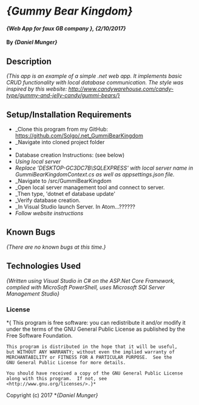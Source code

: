 ﻿# _{Gummy Bear Kingdom}_

#### _{Web App for faux GB company }, {2/10/2017}_

#### By _**{Daniel Munger}**_

## Description

_{This app is an example of a simple .net web app. It implements basic CRUD functionality with local database communication. The style was inspired by this website: http://www.candywarehouse.com/candy-type/gummy-and-jelly-candy/gummi-bears/}_


## Setup/Installation Requirements

  * _Clone this program from my GitHub: https://github.com/Solgo/.net_GummiBearKingdom
  * _Navigate into cloned project folder
  *
  * Database creation Instructions: (see below)
  * _Using local server_
  * _Replace 'DESKTOP-GC3DC7B\\SQLEXPRESS' with local server name in GummiBearKingdomContext.cs as well as appsettings.json file._
  * _Navigate to /src/GummiBearKingdom
  * _Open local server management tool and connect to server.
  * _Then type, 'dotnet ef database update'
  * _Verify database creation.
  * _In Visual Studio launch Server. In Atom...??????
  * _Follow website instructions_

## Known Bugs

_{There are no known bugs at this time.}_

## Technologies Used

_{Written using Visual Studio in C# on the ASP.Net Core Framework, complied with MicroSoft PowerShell, uses Microsoft SQl Server Management Studio}_

### License

*{ This program is free software: you can redistribute it and/or modify
    it under the terms of the GNU General Public License as published by
    the Free Software Foundation.

    This program is distributed in the hope that it will be useful,
    but WITHOUT ANY WARRANTY; without even the implied warranty of
    MERCHANTABILITY or FITNESS FOR A PARTICULAR PURPOSE.  See the
    GNU General Public License for more details.

    You should have received a copy of the GNU General Public License
    along with this program.  If not, see <http://www.gnu.org/licenses/>.}*

Copyright (c) 2017 **_{Daniel Munger}_*